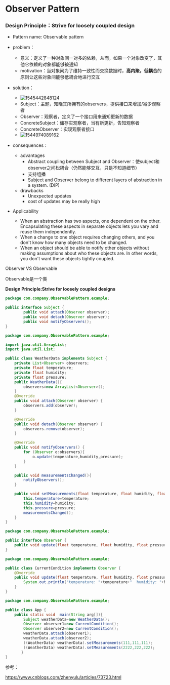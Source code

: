 # Observer Pattern

### Design Principle：Strive for loosely coupled design

- Pattern name: Observable pattern
- problem：

  - 意义：定义了一种对象间一对多的依赖，从而，如果一个对象改变了，其他它依赖的对象都能够被通知
  - motivation：当对象间为了维持一致性而交换数据时，**高内聚，低耦合**的原则让这些对象间能够低耦合地进行交互
- solution：

  - ![1545442848124](C:\Users\Emily_Chen\AppData\Roaming\Typora\typora-user-images\1545442848124.png)
  - Subject：主题，知晓其所拥有的observers，提供接口来增加/减少观察者
  - Observer：观察者，定义了一个接口用来通知更新的数据
  - ConcreteSubject：储存实观察者，当有新更新，告知观察者
  - ConcreteObserver：实现观察者接口
  - ![1544974089162](C:\Users\Emily_Chen\AppData\Roaming\Typora\typora-user-images\1544974089162.png)
- consequences：
  - advantages
    - Abstract coupling between Subject and Observer：使subject和observer之间松耦合（仍然能够交互，只是不知道细节）
    - 支持组播
    - Subject and Observer belong to different layers of abstraction in a system. (DIP)
  - drawbacks
    - Unexpected updates
    - cost of updates may be really high
- Applicability
  - When an abstraction has two aspects, one dependent on the other. Encapsulating these aspects in separate objects lets you vary and reuse them independently. 
  - When a change to one object requires changing others, and you don't know how many objects need to be changed. 
  - When an object should be able to notify other objects without making assumptions about who these objects are. In other words, you don't want these objects tightly coupled. 

Observer VS Observable

Observable是一个类

**Design Principle:Strive for loosely coupled designs**

```java
package com.company.ObservablePattern.example;

public interface Subject {
        public void attach(Observer observer);
        public void detach(Observer observer);
        public void notifyObservers();
}

```



```java
package com.company.ObservablePattern.example;

import java.util.ArrayList;
import java.util.List;

public class WeatherData implements Subject {
    private List<Observer> observers;
    private float temperature;
    private float humidity;
    private float pressure;
    public WeatherData(){
        observers=new ArrayList<Observer>();
    }
    @Override
    public void attach(Observer observer) {
        observers.add(observer);
    }

    @Override
    public void detach(Observer observer) {
        observers.remove(observer);
    }

    @Override
    public void notifyObservers() {
        for (Observer o:observers){
            o.update(temperature,humidity,pressure);
        }
    }

    public void measurementsChanged(){
        notifyObservers();
    }

    public void setMeasurements(float temperature, float humidity, float pressure){
        this.temperature=temperature;
        this.humidity=humidity;
        this.pressure=pressure;
        measurementsChanged();
    }
}

```

```java
package com.company.ObservablePattern.example;

public interface Observer {
    public void update(float temperature, float humidity, float pressure);
}

```

```java
package com.company.ObservablePattern.example;

public class CurrentCondition implements Observer {
    @Override
    public void update(float temperature, float humidity, float pressure) {
        System.out.println("temperature: "+temperature+"  humidity: "+humidity+"  pressure:  "+pressure);
    }
}

```

```java
package com.company.ObservablePattern.example;

public class App {
    public static void  main(String arg[]){
        Subject weatherData=new WeatherData();
        Observer observer1=new CurrentCondition();
        Observer observer2=new CurrentCondition();
        weatherData.attach(observer1);
        weatherData.attach(observer2);
        ((WeatherData) weatherData).setMeasurements(111,111,111);
        ((WeatherData) weatherData).setMeasurements(2222,222,222);
       }
}

```

参考：

https://www.cnblogs.com/zhenyulu/articles/73723.html